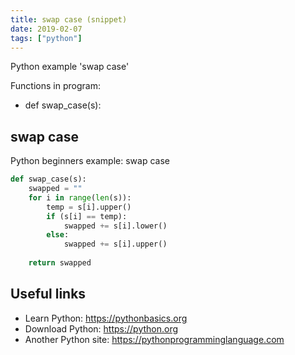 ```yaml
---
title: swap case (snippet)
date: 2019-02-07
tags: ["python"]
---
```

Python example 'swap case'

Functions in program: 
* def swap_case(s):

## swap case

Python beginners example: swap case

```python
def swap_case(s):
    swapped = ""
    for i in range(len(s)):
        temp = s[i].upper()
        if (s[i] == temp):
            swapped += s[i].lower()
        else:
            swapped += s[i].upper()
            
    return swapped    


```

## Useful links

- Learn Python: https://pythonbasics.org
- Download Python: https://python.org
- Another Python site: https://pythonprogramminglanguage.com
